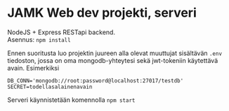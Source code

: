 # JAMK Web dev projekti, serveri

NodeJS + Express RESTapi backend. \
Asennus: `npm install`

Ennen suoritusta luo projektin juureen alla olevat muuttujat sisältävän `.env` tiedoston, jossa on oma mongodb-yhteytesi sekä jwt-tokeniin käytettävä avain. Esimerkiksi

`DB_CONN='mongodb://root:password@localhost:27017/testdb'`\
`SECRET=todellasalainenavain`

Serveri käynnistetään komennolla `npm start`
